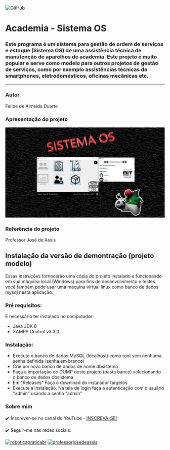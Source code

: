 ![GitHub](https://img.shields.io/github/license/felipea1/Academia-SistemaOS?color=green)
# Academia - Sistema OS
### Este programa é um sistema para gestão de ordem de serviços e estoque (**Sistema OS**) de uma assistência técnica de manutenção de aparelhos de academia.  Este projeto é muito popular e serve como modelo para outros projetos de gestão de serviços, como por exemplo assistências técnicas de smartphones, eletrodomésticos, oficinas mecânicas etc.
<HR>

### Autor
Felipe de Almeida Duarte
### Apresentação do projeto
!["Sistema OS"](img/SISTEMA%20OS%20FUNDO.png)
### Referência do projeto
Professor José de Assis

## Instalação da versão de demontração (projeto modelo)
Essas instruções fornecerão uma cópia do projeto instalado e funcionando em sua máquina local (Windows) para fins de desenvolvimento e testes. 
você também pode usar uma maquina virtual linux como banco de dados mysql nesta aplicação.
### Pré requisitos:
É necessário ter instalado no computador:
* Java JDK 8
* XAMPP Control v3.3.0
### Instalação:
* Execute o banco de dados MySQL (localhost) como root sem nenhuma senha definida (senha em branco)
* Crie um novo banco de dados de nome dbsistema
* Faça a importação do DUMP deste projeto (pasta banco) selecionando o banco de dados dbsistema
* Em "Releases" Faça o download do instalador targetos
* Execute a instalação. Na tela de login faça a autenticação com o usuário "admin" usando a senha "admin"

### Sobre mim
:heavy_check_mark: Inscrever-se no canal do YouTube - [INSCREVA-SE!](https://www.youtube.com/channel/UC1e3Muh9VUtdEPL1kyIfcUw?sub_confirmation=1)

:heavy_check_mark: Seguir-me nas redes sociais:
<p align="left">
<a href="https://www.youtube.com/@yfelpsz2302" target="blank"><img align="center" src="https://raw.githubusercontent.com/rahuldkjain/github-profile-readme-generator/master/src/images/icons/Social/youtube.svg" alt="roboticapraticabr" height="30" width="40" /></a>
<a href="https://www.linkedin.com/in/felipe-duarte-5b12a4238/" target="blank"><img align="center" src="https://raw.githubusercontent.com/rahuldkjain/github-profile-readme-generator/master/src/images/icons/Social/linked-in-alt.svg" alt="professorjosedeassis" height="30" width="40" /></a>
</p>
